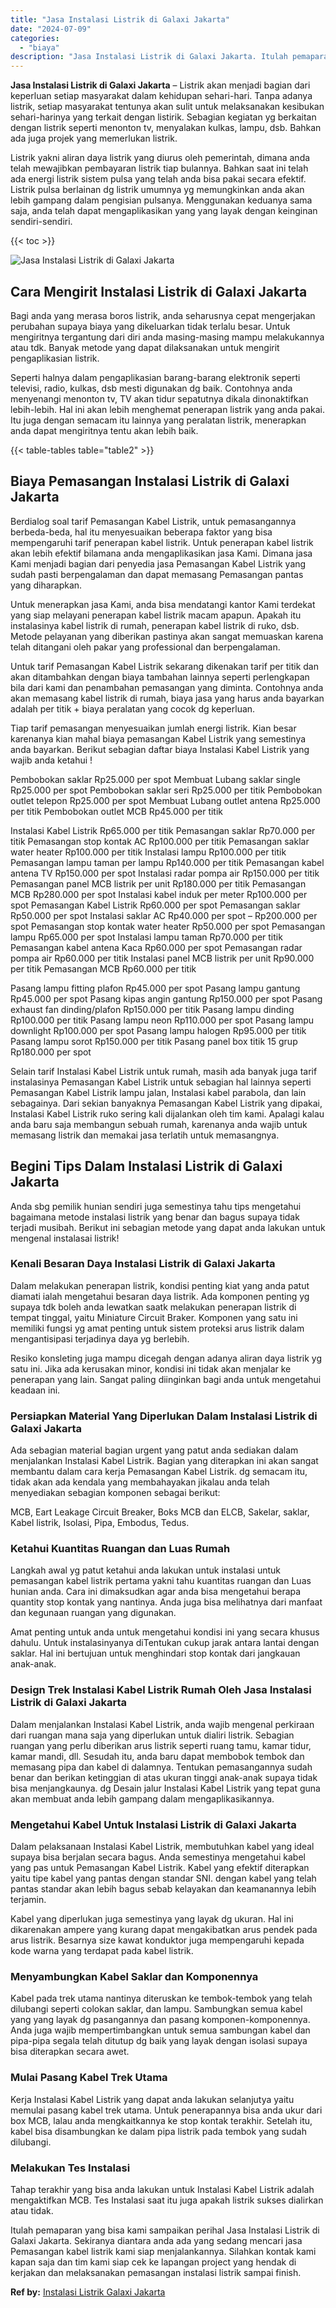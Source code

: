 ```yaml
---
title: "Jasa Instalasi Listrik di Galaxi Jakarta"
date: "2024-07-09"
categories: 
  - "biaya"
description: "Jasa Instalasi Listrik di Galaxi Jakarta. Itulah pemaparan yang bisa kami sampaikan perihal Jasa Instalasi Listrik di Galaxi Jakarta. Sekiranya diantara anda..."
---
```


**Jasa Instalasi Listrik di Galaxi Jakarta** – Listrik akan menjadi bagian dari keperluan setiap masyarakat dalam kehidupan sehari-hari. Tanpa adanya listrik, setiap masyarakat tentunya akan sulit untuk melaksanakan kesibukan sehari-harinya yang terkait dengan listirik. Sebagian kegiatan yg berkaitan dengan listrik seperti menonton tv, menyalakan kulkas, lampu, dsb. Bahkan ada juga projek yang memerlukan listrik.

Listrik yakni aliran daya listrik yang diurus oleh pemerintah, dimana anda telah mewajibkan pembayaran listrik tiap bulannya. Bahkan saat ini telah ada energi listrik sistem pulsa yang telah anda bisa pakai secara efektif. Listrik pulsa berlainan dg listrik umumnya yg memungkinkan anda akan lebih gampang dalam pengisian pulsanya. Menggunakan keduanya sama saja, anda telah dapat mengaplikasikan yang yang layak dengan keinginan sendiri-sendiri.

{{< toc >}}

![Jasa Instalasi Listrik di Galaxi Jakarta](/images/instalasi-listrik-murah44.png)

## Cara Mengirit Instalasi Listrik di Galaxi Jakarta

Bagi anda yang merasa boros listrik, anda seharusnya cepat mengerjakan perubahan supaya biaya yang dikeluarkan tidak terlalu besar. Untuk mengiritnya tergantung dari diri anda masing-masing mampu melakukannya atau tdk. Banyak metode yang dapat dilaksanakan untuk mengirit pengaplikasian listrik.

Seperti halnya dalam pengaplikasian barang-barang elektronik seperti televisi, radio, kulkas, dsb mesti digunakan dg baik. Contohnya anda menyenangi menonton tv, TV akan tidur sepatutnya dikala dinonaktifkan lebih-lebih. Hal ini akan lebih menghemat penerapan listrik yang anda pakai. Itu juga dengan semacam itu lainnya yang peralatan listrik, menerapkan anda dapat mengiritnya tentu akan lebih baik.

{{< table-tables table="table2" >}}

## Biaya Pemasangan Instalasi Listrik di Galaxi Jakarta

Berdialog soal tarif Pemasangan Kabel Listrik, untuk pemasangannya berbeda-beda, hal itu menyesuaikan beberapa faktor yang bisa mempengaruhi tarif penerapan kabel listrik. Untuk penerapan kabel listrik akan lebih efektif bilamana anda mengaplikasikan jasa Kami. Dimana jasa Kami menjadi bagian dari penyedia jasa Pemasangan Kabel Listrik yang sudah pasti berpengalaman dan dapat memasang Pemasangan pantas yang diharapkan.

Untuk menerapkan jasa Kami, anda bisa mendatangi kantor Kami terdekat yang siap melayani penerapan kabel listrik macam apapun. Apakah itu instalasinya kabel listrik di rumah, penerapan kabel listrik di ruko, dsb. Metode pelayanan yang diberikan pastinya akan sangat memuaskan karena telah ditangani oleh pakar yang professional dan berpengalaman.

Untuk tarif Pemasangan Kabel Listrik sekarang dikenakan tarif per titik dan akan ditambahkan dengan biaya tambahan lainnya seperti perlengkapan bila dari kami dan penambahan pemasangan yang diminta. Contohnya anda akan memasang kabel listrik di rumah, biaya jasa yang harus anda bayarkan adalah per titik + biaya peralatan yang cocok dg keperluan.

Tiap tarif pemasangan menyesuaikan jumlah energi listrik. Kian besar karenanya kian mahal biaya pemasangan Kabel Listrik yang semestinya anda bayarkan. Berikut sebagian daftar biaya Instalasi Kabel Listrik yang wajib anda ketahui !

Pembobokan saklar Rp25.000 per spot Membuat Lubang saklar single Rp25.000 per spot Pembobokan saklar seri Rp25.000 per titik Pembobokan outlet telepon Rp25.000 per spot Membuat Lubang outlet antena Rp25.000 per titik Pembobokan outlet MCB Rp45.000 per titik

Instalasi Kabel Listrik Rp65.000 per titik Pemasangan saklar Rp70.000 per titik Pemasangan stop kontak AC Rp100.000 per titik Pemasangan saklar water heater Rp100.000 per titik Instalasi lampu Rp100.000 per titik Pemasangan lampu taman per lampu Rp140.000 per titik Pemasangan kabel antena TV Rp150.000 per spot Instalasi radar pompa air Rp150.000 per titik Pemasangan panel MCB listrik per unit Rp180.000 per titik Pemasangan MCB Rp280.000 per spot Instalasi kabel induk per meter Rp100.000 per spot Pemasangan Kabel Listrik Rp60.000 per spot Pemasangan saklar Rp50.000 per spot Instalasi saklar AC Rp40.000 per spot – Rp200.000 per spot Pemasangan stop kontak water heater Rp50.000 per spot Pemasangan lampu Rp65.000 per spot Instalasi lampu taman Rp70.000 per titik Pemasangan kabel antena Kaca Rp60.000 per spot Pemasangan radar pompa air Rp60.000 per titik Instalasi panel MCB listrik per unit Rp90.000 per titik Pemasangan MCB Rp60.000 per titik

Pasang lampu fitting plafon Rp45.000 per spot Pasang lampu gantung Rp45.000 per spot Pasang kipas angin gantung Rp150.000 per spot Pasang exhaust fan dinding/plafon Rp150.000 per titik Pasang lampu dinding Rp100.000 per titik Pasang lampu neon Rp110.000 per spot Pasang lampu downlight Rp100.000 per spot Pasang lampu halogen Rp95.000 per titik Pasang lampu sorot Rp150.000 per titik Pasang panel box titik 15 grup Rp180.000 per spot

Selain tarif Instalasi Kabel Listrik untuk rumah, masih ada banyak juga tarif instalasinya Pemasangan Kabel Listrik untuk sebagian hal lainnya seperti Pemasangan Kabel Listrik lampu jalan, Instalasi kabel parabola, dan lain sebagainya. Dari sekian banyaknya Pemasangan Kabel Listrik yang dipakai, Instalasi Kabel Listrik ruko sering kali dijalankan oleh tim kami. Apalagi kalau anda baru saja membangun sebuah rumah, karenanya anda wajib untuk memasang listrik dan memakai jasa terlatih untuk memasangnya.

## Begini Tips Dalam Instalasi Listrik di Galaxi Jakarta


Anda sbg pemilik hunian sendiri juga semestinya tahu tips mengetahui bagaimana metode instalasi listrik yang benar dan bagus supaya tidak terjadi musibah. Berikut ini sebagian metode yang dapat anda lakukan untuk mengenal instalasai listrik!

### Kenali Besaran Daya Instalasi Listrik di Galaxi Jakarta

Dalam melakukan penerapan listrik, kondisi penting kiat yang anda patut diamati ialah mengetahui besaran daya listrik. Ada komponen penting yg supaya tdk boleh anda lewatkan saatk melakukan penerapan listrik di tempat tinggal, yaitu Miniature Circuit Braker. Komponen yang satu ini memiliki fungsi yg amat penting untuk sistem proteksi arus listrik dalam mengantisipasi terjadinya daya yg berlebih.

Resiko konsleting juga mampu dicegah dengan adanya aliran daya listrik yg satu ini. Jika ada kerusakan minor, kondisi ini tidak akan menjalar ke penerapan yang lain. Sangat paling diinginkan bagi anda untuk mengetahui keadaan ini.

### Persiapkan Material Yang Diperlukan Dalam Instalasi Listrik di Galaxi Jakarta

Ada sebagian material bagian urgent yang patut anda sediakan dalam menjalankan Instalasi Kabel Listrik. Bagian yang diterapkan ini akan sangat membantu dalam cara kerja Pemasangan Kabel Listrik. dg semacam itu, tidak akan ada kendala yang membahayakan jikalau anda telah menyediakan sebagian komponen sebagai berikut:

MCB, Eart Leakage Circuit Breaker, Boks MCB dan ELCB, Sakelar, saklar, Kabel listrik, Isolasi, Pipa, Embodus, Tedus.

### Ketahui Kuantitas Ruangan dan Luas Rumah

Langkah awal yg patut ketahui anda lakukan untuk instalasi untuk pemasangan kabel listrik pertama yakni tahu kuantitas ruangan dan Luas hunian anda. Cara ini dimaksudkan agar anda bisa mengetahui berapa quantity stop kontak yang nantinya. Anda juga bisa melihatnya dari manfaat dan kegunaan ruangan yang digunakan.

Amat penting untuk anda untuk mengetahui kondisi ini yang secara khusus dahulu. Untuk instalasinyanya diTentukan cukup jarak antara lantai dengan saklar. Hal ini bertujuan untuk menghindari stop kontak dari jangkauan anak-anak.

### Design Trek Instalasi Kabel Listrik Rumah Oleh Jasa Instalasi Listrik di Galaxi Jakarta

Dalam menjalankan Instalasi Kabel Listrik, anda wajib mengenal perkiraan dari ruangan mana saja yang diperlukan untuk dialiri listrik. Sebagian ruangan yang perlu diberikan arus listrik seperti ruang tamu, kamar tidur, kamar mandi, dll. Sesudah itu, anda baru dapat membobok tembok dan memasang pipa dan kabel di dalamnya. Tentukan pemasangannya sudah benar dan berikan ketinggian di atas ukuran tinggi anak-anak supaya tidak bisa menjangkaunya. dg Desain jalur Instalasi Kabel Listrik yang tepat guna akan membuat anda lebih gampang dalam mengaplikasikannya.

### Mengetahui Kabel Untuk Instalasi Listrik di Galaxi Jakarta

Dalam pelaksanaan Instalasi Kabel Listrik, membutuhkan kabel yang ideal supaya bisa berjalan secara bagus. Anda semestinya mengetahui kabel yang pas untuk Pemasangan Kabel Listrik. Kabel yang efektif diterapkan yaitu tipe kabel yang pantas dengan standar SNI. dengan kabel yang telah pantas standar akan lebih bagus sebab kelayakan dan keamanannya lebih terjamin.

Kabel yang diperlukan juga semestinya yang layak dg ukuran. Hal ini dikarenakan ampere yang kurang dapat mengakibatkan arus pendek pada arus listrik. Besarnya size kawat konduktor juga mempengaruhi kepada kode warna yang terdapat pada kabel listrik.

### Menyambungkan Kabel Saklar dan Komponennya

Kabel pada trek utama nantinya diteruskan ke tembok-tembok yang telah dilubangi seperti colokan saklar, dan lampu. Sambungkan semua kabel yang yang layak dg pasangannya dan pasang komponen-komponennya. Anda juga wajib mempertimbangkan untuk semua sambungan kabel dan pipa-pipa segala telah ditutup dg baik yang layak dengan isolasi supaya bisa diterapkan secara awet.

### Mulai Pasang Kabel Trek Utama

Kerja Instalasi Kabel Listrik yang dapat anda lakukan selanjutya yaitu memulai pasang kabel trek utama. Untuk penerapannya bisa anda ukur dari box MCB, lalau anda mengkaitkannya ke stop kontak terakhir. Setelah itu, kabel bisa disambungkan ke dalam pipa listrik pada tembok yang sudah dilubangi.

### Melakukan Tes Instalasi

Tahap terakhir yang bisa anda lakukan untuk Instalasi Kabel Listrik adalah mengaktifkan MCB. Tes Instalasi saat itu juga apakah listrik sukses dialirkan atau tidak.

Itulah pemaparan yang bisa kami sampaikan perihal Jasa Instalasi Listrik di Galaxi Jakarta. Sekiranya diantara anda ada yang sedang mencari jasa Pemasangan kabel listrik kami siap menjalankannya. Silahkan kontak kami kapan saja dan tim kami siap cek ke lapangan project yang hendak di kerjakan dan melaksanakan pemasangan instalasi listrik sampai finish.

**Ref by:** [Instalasi Listrik Galaxi Jakarta](https://id.wikipedia.org/wiki/Instalasi)
